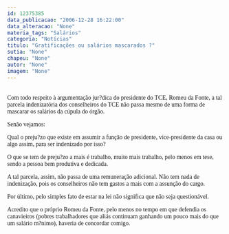 ```yaml
---
id: 12375385
data_publicacao: "2006-12-28 16:22:00"
data_alteracao: "None"
materia_tags: "Salários"
categoria: "Notícias"
titulo: "Gratificações ou salários mascarados ?"
sutia: "None"
chapeu: "None"
autor: "None"
imagem: "None"
---
```

<p><P><BR><FONT face=Verdana>Com todo respeito à argumentação jur?dica do presidente do TCE, Romeu da Fonte, a tal parcela indenizatória dos conselheiros do TCE não passa mesmo de uma forma de mascarar os salários da cúpula do órgão.</FONT></P></p>
<p><P><FONT face=Verdana>Senão vejamos: </P></p>
<p><P>Qual o preju?zo que existe em assumir a função de presidente, vice-presidente da casa ou algo assim, para ser indenizado por isso?</P></p>
<p><P>O que se tem de preju?zo a mais é trabalho, muito mais trabalho, pelo menos em tese, sendo a pessoa bem produtiva e dedicada.</P></p>
<p><P>A tal parcela, assim, não passa de uma remuneração adicional. Não tem nada de indenização, pois os conselheiros não tem gastos a mais com a assunção do cargo.</P></p>
<p><P>Por último, pelo simples fato de estar na lei não significa que não seja questionável.</P></p>
<p><P>Acredito que o próprio Romeu da Fonte, pelo menos no tempo em que defendia os canavieiros (pobres trabalhadores que aliás continuam&nbsp;ganhando um pouco mais do que um salário m?nimo), haveria de concordar comigo.</P></FONT> </p>
